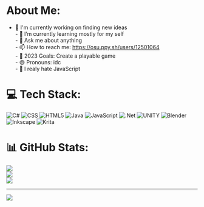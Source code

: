 # About Me: <br>
- 🔭 I'm currently working on finding new ideas<br>- 🌱 I’m currently learning mostly for my self<br>- 💬 Ask me about anything<br>- 📫 How to reach me: https://osu.ppy.sh/users/12501064<br>- 🥅 2023 Goals: Create a playable game<br>- 😄 Pronouns: idc<br>- 💫 I realy hate JavaScript


# 💻 Tech Stack:
![C#](https://img.shields.io/badge/c%23-%23239120.svg?style=flat&logo=c-sharp&logoColor=white) ![CSS](https://img.shields.io/badge/css3-%231572B6.svg?style=flat&logo=css3&logoColor=white) ![HTML5](https://img.shields.io/badge/html5-%23E34F26.svg?style=flat&logo=html5&logoColor=white) ![Java](https://img.shields.io/badge/java-%23ED8B00.svg?style=flat&logo=java&logoColor=white) ![JavaScript](https://img.shields.io/badge/javascript-%23323330.svg?style=flat&logo=javascript&logoColor=%23F7DF1E) ![.Net](https://img.shields.io/badge/.NET-5C2D91?style=flat&logo=.net&logoColor=white) ![UNITY](https://img.shields.io/badge/Unity-%2320232a.svg?style=flat&logo=unity&logoColor=white) ![Blender](https://img.shields.io/badge/blender-%23F5792A.svg?style=flat&logo=blender&logoColor=white) ![Inkscape](https://img.shields.io/badge/Inkscape-e0e0e0?style=flat&logo=inkscape&logoColor=080A13) ![Krita](https://img.shields.io/badge/Krita-203759?style=flat&logo=krita&logoColor=EEF37B)
# 📊 GitHub Stats:
![](https://github-readme-stats.vercel.app/api?username=Nathans-SushiCat&theme=radical&hide_border=false&include_all_commits=true&count_private=true)<br/>
![](https://github-readme-streak-stats.herokuapp.com/?user=Nathans-SushiCat&theme=radical&hide_border=false)<br/>
![](https://github-readme-stats.vercel.app/api/top-langs/?username=Nathans-SushiCat&theme=radical&hide_border=false&include_all_commits=true&count_private=true&layout=compact)

---
[![](https://visitcount.itsvg.in/api?id=Nathans-SushiCat&icon=2&color=10)](https://visitcount.itsvg.in)

<!-- Proudly created with GPRM ( https://gprm.itsvg.in ) -->
